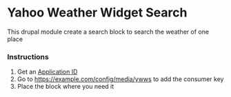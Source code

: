 Yahoo Weather Widget Search
===========================

This drupal module create a search block to search the weather of one place

### Instructions ###
1. Get an [Application ID](https://developer.yahoo.com/wsregapp/)
1. Go to https://example.com/config/media/ywws to add the consumer key
1. Place the block where you need it
